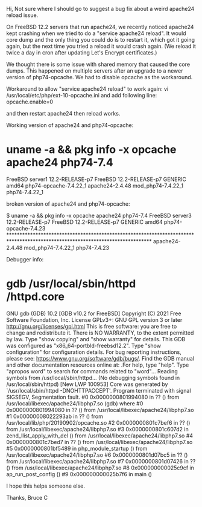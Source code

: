 Hi, Not sure where I should go to suggest a bug fix about a weird apache24 reload issue.  

On FreeBSD 12.2 servers that run apache24, we recently noticed apache24 kept crashing when we tried to do a "service apache24 reload".  It would core dump and the only thing you could do is to restart it, which got it going again, but the next time you tried a reload it would crash again.  (We reload it twice a day in cron after updating Let's Encrypt certificates.)

We thought there is some issue with shared memory that caused the core dumps.  This happened on multiple servers after an upgrade to a newer version of php74-opcache.  We had to disable opcache as the workaround.

Workaround to allow "service apache24 reload" to work again: 
vi /usr/local/etc/php/ext-10-opcache.ini and add following line:
opcache.enable=0

and then restart apache24 then reload works.

Working version of apache24 and php74-opcache:

# uname -a && pkg info -x opcache apache24 php74-7.4
FreeBSD server1 12.2-RELEASE-p7 FreeBSD 12.2-RELEASE-p7 GENERIC  amd64
php74-opcache-7.4.22_1
apache24-2.4.48
mod_php74-7.4.22_1
php74-7.4.22_1

broken version of apache24 and php74-opcache:

$ uname -a && pkg info -x opcache apache24 php74-7.4
FreeBSD server3 12.2-RELEASE-p7 FreeBSD 12.2-RELEASE-p7 GENERIC  amd64
php74-opcache-7.4.23 ******************************************************************************************************************************
apache24-2.4.48
mod_php74-7.4.22_1
php74-7.4.23

Debugger info:
# gdb /usr/local/sbin/httpd /httpd.core
GNU gdb (GDB) 10.2 [GDB v10.2 for FreeBSD]
Copyright (C) 2021 Free Software Foundation, Inc.
License GPLv3+: GNU GPL version 3 or later <http://gnu.org/licenses/gpl.html>
This is free software: you are free to change and redistribute it.
There is NO WARRANTY, to the extent permitted by law.
Type "show copying" and "show warranty" for details.
This GDB was configured as "x86_64-portbld-freebsd12.2".
Type "show configuration" for configuration details.
For bug reporting instructions, please see:
<https://www.gnu.org/software/gdb/bugs/>.
Find the GDB manual and other documentation resources online at:
    <GDB Documentation>.For help, type "help".
Type "apropos word" to search for commands related to "word"...
Reading symbols from /usr/local/sbin/httpd...
(No debugging symbols found in /usr/local/sbin/httpd)
[New LWP 100953]
Core was generated by `/usr/local/sbin/httpd -DNOHTTPACCEPT'.
Program terminated with signal SIGSEGV, Segmentation fault.
#0  0x0000000801994080 in ?? () from /usr/local/libexec/apache24/libphp7.so
(gdb) where
#0  0x0000000801994080 in ?? () from /usr/local/libexec/apache24/libphp7.so
#1  0x00000008022293ab in ?? () from /usr/local/lib/php/20190902/opcache.so
#2  0x0000000801c7bef6 in ?? () from /usr/local/libexec/apache24/libphp7.so
#3  0x0000000801c607d2 in zend_llist_apply_with_del () from /usr/local/libexec/apache24/libphp7.so
#4  0x0000000801c7bed7 in ?? () from /usr/local/libexec/apache24/libphp7.so
#5  0x0000000801bf5489 in php_module_startup () from /usr/local/libexec/apache24/libphp7.so
#6  0x0000000801d07bc5 in ?? () from /usr/local/libexec/apache24/libphp7.so
#7  0x0000000801d07426 in ?? () from /usr/local/libexec/apache24/libphp7.so
#8  0x000000000025c9cf in ap_run_post_config ()
#9  0x000000000025b7f6 in main ()

I hope this helps someone else.

Thanks,
Bruce C
